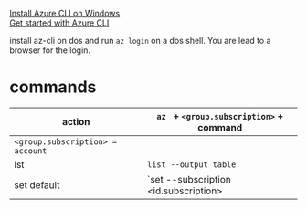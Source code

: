 [Install Azure CLI on Windows](https://docs.microsoft.com/en-us/cli/azure/install-azure-cli-windows?view=azure-cli-latest)  
[Get started with Azure CLI](https://docs.microsoft.com/en-us/cli/azure/get-started-with-azure-cli?view=azure-cli-latest)  

install az-cli on dos and run `az login` on a dos shell. You are lead to a browser for the login.

# commands



| action | `az ` + `<group.subscription>` + command |
|---|---|
|  `<group.subscription> = account`|
| lst | ``list --output table``|
| set default | `set --subscription <id.subscription> | <name.subscription>` |